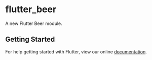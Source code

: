 # flutter_beer

A new Flutter Beer module.

## Getting Started

For help getting started with Flutter, view our online
[documentation](https://flutter.dev/).
